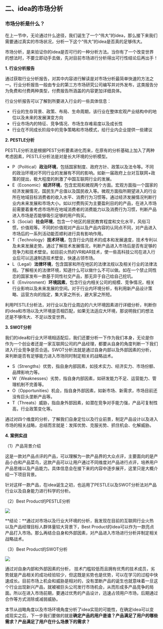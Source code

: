 ## 二、idea的市场分析

### **市场分析是什么？**

在上一节中，无论通过什么途径，我们诞生了一个“伟大”的idea，那么接下来我们需要通过真实的市场状况，分析一下这个“伟大”的idea是否真的足够伟大。

市场分析，是来验证你的idea是否可行的一种分析方法。当你有了一个改变世界的想法时，不要立即动手去做，先对目前市场进行分析得出可行性结论后再出手！

**1. 行业分析报告**

通过获取行业分析报告，对其中内容进行解读是对市场分析最简单快速的方法之一。行业分析报告一般由专业的第三方市场研究公司编写并对外发布，这类报告分为免费和付费两种类型，付费报告所涵盖的内容更加详细具体。

行业分析报告可以了解到所要进入行业的一些具体信息：

  * 行业的生存背景、政策、布局、生命周期，该行业在整体宏观产业结构中的地位以及未来的发展演变方向
  * 行业市场内的特征、竞争情况、市场生存难易度以及成长性
  * 行业在不同成长阶段中的竞争策略和市场模式，给行业内企业提供一些建议
  

**2. PESTLE分析**

PESTLE分析法是根据PEST分析要素进化而来，在原有的分析基础上加入了两种考虑因素，PESTLE分析法是对是长大环境的分析模型。

  * P（Political）**政治环境**，包括国家制度、政府方针、政策以及法令等。不同的政治环境对不同行业的发展有不同的影响。如新一届政府上台对互联网+政策的提出，极大程度的刺激了中国互联网行业的发展。
  * E（Economic）**经济环境**，包含宏观和微观两个方面。宏观方面指一个国家的经济发展情况，国民生产总值以及国民收入等。微观方面指所期望进入的行业所在地域目标消费者的收入水平、消费行为习惯等。通过经济发展情况判断行业内未来发展和市场大小。如以付费购买为主要盈利目的的产品，在进入市场前需要着重考虑市场所在地域消费者的消费能力以及消费行为习惯，判断产品进入市场是否能够吸引足够的用户购买。
  * S（Social）**社会环境**，包含一个地区的居民教育程度和文化水平，风俗习惯，价值观等。不同的价值观对产品以及产品内容的认同点不同，对产品进入市场后的一系列活动能否顺利进行具有影响作用。
  * T（Technology）**技术环境**，包含行业内技术的成本和发展速度，技术专利以及未来发展走势。通过了解技术发展情况，判断产品进入市场后是否有足够的竞争力和技术壁垒。如目前火热的VR和AR技术，使一些高科技公司在进入行业后可以迅速制造技术壁垒，快速占领市场。
  * L（Legal）**法律环境**，包含国家和所在地区的法律法规以及相关行业的法律法规。了解相关的法律环境，知道什么可以做什么不可以做。如在一个禁止同性恋的国家发布一款基于同性社交产品，那无异于自己给自己挖坑。
  * E（Environment）**环境因素**，包含行业内相关公司的规模、竞争情况，相关行业影响以及未来发展的空间。对于行业内环境分析，有利用新产品设计策略、运营方向的指定，集大家之所长，避大家之所短。

利用PESTLE分析法，对行业以及行业周边的六大环境因素进行详细分析，判断你的idea和市场以及大环境是否相匹配，如果无法适应大环境，那说明我们的想法还是不够伟大、不足以改变世界。

**3. SWOT分析**

我们的idea和行业大环境相适配后，我们还要分析一下作为我们本身，无论是你作为一个创业者还是一家互联网公司的产品经理，都要从自身的角度判断一下我们进入行业竞争是否合适。SWOT分析法就是通过自身内部以及外部因素的分析，来判断是否有足够能力进入市场同时制定相关的战略战术。

  * S（Strengths）优势，指自身内部因素，如技术实力、经济实力、市场份额、品牌影响力等。
  * W（Weaknesses）劣势，指自身内部因素，如研发能力不足、运营能力、管理机制不完善等。
  * O（Opportunities）机会，指自身外部因素，如新市场、新需求，市场目前还没有巨头垄断产品等。
  * T（Threats）威胁，指自身外部因素，如潜在竞争对手能力强，产品可复制性高，行业政策变化等。

通过对四个维度的分析，了解我们自身定位以及行业前景，制定产品设计以及进入市场的相关战略，总结而言就是：发挥优势、克服劣势、抓住机会、化解威胁。

**4. 案例实战**

（1）产品背景介绍

这是一款对产品点评的产品，可以理解为一款产品界的大众点评，主要面向的是产品小白和产品菜鸟，这款产品可以让用户通过不同维度对产品进行点评，培养用户产品思维以及产品能力。具体信息会在接下来的内容中逐步展开，这里只是大概介绍一下项目背景。

针对这样一款产品，在idea诞生之初，也运用了PESTLE以及SWOT分析法对产品行业以及自身能力进行科学的分析。

（2）Best Product的PESTLE分析

![](http://image.woshipm.com/wp-files/2017/01/oTJA69465d46aRmrgc2I.png)

**结论：**通过对市场以及行业大环境的分析，我发现在目前的互联网行业火热以及产品经理目标人群体量较大背景下，Best Product的idea可以作为一款亮点产品打入市场。那么再结合自身和外部因素，对产品进入市场进行分析并制定相关战略战术。

（3）Best Product的SWOT分析

![](http://image.woshipm.com/wp-files/2017/01/CVA0Hh085OQmqiUmNkGx.png)

通过对自身内部和外部因素的分析， 技术门槛较低而且拥有优秀的技术成员，劣势就是产品相关的成功经验较少，但这既是劣势也是优势，可以在学习的过程中快速成长。目前市场上机会和威胁是相对的，没有垄断产品的诞生也就意味着一旦这个行业出现新兴产品，就被被巨头公司发行市场机会，从而形成多产品竞争的局面。所以在进入市场前期，要通过优秀的产品设计，迅速占领用户市场，后期通过合作等方式消除或减弱威胁。


本节从战略角度以及市场环境角度分析了idea实现的可能性，在确定idea可以变成现实之后，下一步我们要做的就是**确定产品的用户是谁？产品满足了用户的哪些需求？产品满足了用户在什么场景下的需求？**
